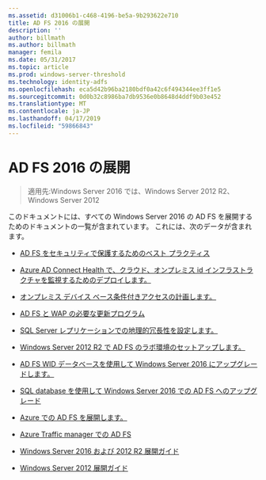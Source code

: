 ```yaml
---
ms.assetid: d31006b1-c468-4196-be5a-9b293622e710
title: AD FS 2016 の展開
description: ''
author: billmath
ms.author: billmath
manager: femila
ms.date: 05/31/2017
ms.topic: article
ms.prod: windows-server-threshold
ms.technology: identity-adfs
ms.openlocfilehash: eca5d42b96ba2180bdf0a42c6f494344ee3ff1e5
ms.sourcegitcommit: 0d0b32c8986ba7db9536e0b8648d4ddf9b03e452
ms.translationtype: MT
ms.contentlocale: ja-JP
ms.lasthandoff: 04/17/2019
ms.locfileid: "59866843"
---
```

# <a name="ad-fs-2016-deployment"></a>AD FS 2016 の展開

>適用先:Windows Server 2016 では、Windows Server 2012 R2、Windows Server 2012

このドキュメントには、すべての Windows Server 2016 の AD FS を展開するためのドキュメントの一覧が含まれています。 これには、次のデータが含まれます。
  
* [AD FS をセキュリティで保護するためのベスト プラクティス](deployment/Best-Practices-Securing-AD-FS.md)

* [Azure AD Connect Health で、クラウド、オンプレミス id インフラストラクチャを監視するためのデプロイします。](https://azure.microsoft.com/documentation/articles/active-directory-aadconnect-health)

* [オンプレミス デバイス ベース条件付きアクセスの計画します。](deployment/Plan-Device-based-Conditional-Access-on-Premises.md)

* [AD FS と WAP の必要な更新プログラム](deployment/updates-for-active-directory-federation-services-ad-fs.md)

* [SQL Server レプリケーションでの地理的冗長性を設定します。](deployment/Set-up-Geographic-Redundancy-with-SQL-Server-Replication.md)

* [Windows Server 2012 R2 で AD FS のラボ環境のセットアップします。](deployment/Set-up-the-lab-environment-for-AD-FS-in-Windows-Server-2012-R2.md)
  

* [AD FS WID データベースを使用して Windows Server 2016 にアップグレードします。](deployment/Upgrading-to-AD-FS-in-Windows-Server-2016.md)  

* [SQL database を使用して Windows Server 2016 での AD FS へのアップグレード](deployment/Upgrading-to-AD-FS-in-Windows-Server-2016-SQL.md)  

* [Azure での AD FS を展開します。](deployment/how-to-connect-fed-azure-adfs.md)

* [Azure Traffic manager での AD FS](deployment/active-directory-adfs-in-azure-with-azure-traffic-manager.md)  

* [Windows Server 2016 および 2012 R2 展開ガイド](deployment/Windows-Server-2012-R2-AD-FS-Deployment-Guide.md)

* [Windows Server 2012 展開ガイド](deployment/Windows-Server-2012-AD-FS-Deployment-Guide.md)






